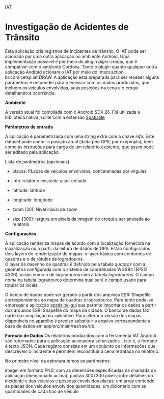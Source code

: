 IAT

# Investigação de Acidentes de Trânsito

Esta aplicação cria registros de incidentes de trânsito. O IAT pode ser acionado por uma outra aplicação no ambiente Android. Uma implementação possível é por meio do plugin *bigrs-croqui*, que é compatível com o ambiente Cordova.
Tanto o plugin quanto qualquer outra aplicação Android acionam o IAT por meio do Intent action br.com.cetsp.iat.DRAW.
A aplicação está preparada para ser receber alguns parâmetros e responder para o emissor com os dados produzidos, que incluem os veículos envolvidos, suas posições na cena e o croqui detalhando a ocorrência.

**Ambiente**

A versão atual foi compilada com o Android SDK 26. Foi utilizada a biblioteca nativa jsqlite com a extensão [Spatialite](https://www.gaia-gis.it/fossil/libspatialite/wiki?name=splite-android).


**Parâmetros de entrada**

A aplicação é parametrizada com uma string extra com a chave _info_. Este dataset pode conter a posição atual (dada peo GPS, por exepmplo), bem como as instruções para carga de um relatório existente, que assim pode ser editado pela aplicação.

Lista de parâmetros (opcionais):

* placas: PLacas de veículos envolvidos, concatenadas por vírgulas

* info: relatório existente a ser editado

* latitude: latitude

* longitude: longitude

* zoom [20]: Nível inicial de zoom

* size [300]: largura em pixels da imagem do croqui a ser anexada ao relatório


**Configurações**

A aplicação renderiza mapas de acordo com a localização fornecida na inicialização ou a partir da leitura de dados de GPS.
Estão configurados dois layers de renderização de mapas: o layer básico com contornos de quadras e o de rótulos de logradouros.  
O layer de desenho de quadras é definido pela tabela _quadras_ com a geometria configurada com o sistema de coordenadas WGS84 (EPSG 4326), assim como o de logradouros com a tabela _logradouros_. O campo _nome_ na tabela logradouros determina qual será o campo usado para rotular os locais.

O banco de dados pode ser gerado a partir dos arquivos ESRI Shapefile correspondentes ao mapa de quadras e logradouros. Para tanto pode-se empregar a aplicação [spatialite-gui](http://www.gaia-gis.it/gaia-sins/index.html) que permite importar os dados a partir dos arquivos ESRI Shapefile do mapa da cidade. O banco de dados faz oarte da compilação do aplicativo. Para alterar a versão dos mapas disponíveis no aparelho é preciso substituir o arquivo correspondente à base de dados em app/src/main/res/raw/db. 


**Formato de Dados**
Os relatórios produzidos com a ferramenta IAT Android são retornados para a aplicação acionadora serializados - isto é, o formato é texto JSON. Cada registro consiste em um conjunto de informações que descrevem o incidente e permitem reconstituir a cena retratada no relatório. 

No primeiro nível da estrutura temos os parâmetros:

image: em formato PNG, com as dimensões especificadas na chamada da aplicação (mencionado acima), padrão 300x300 pixels;
info: detalhes do incidente e dos veículos e pessoas envolvidos
placas: um array contendo as placas dos veículos envolvidos
quantidades: um dicionário com as quantidades de cada tipo de veículo

